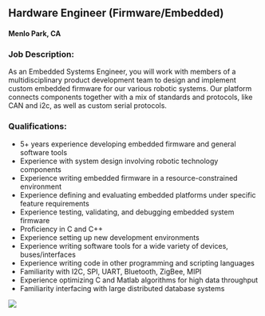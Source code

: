 ## Hardware Engineer (Firmware/Embedded)
#### Menlo Park, CA

### Job Description:
As an Embedded Systems Engineer, you will work with members of a multidisciplinary product development team to design and implement custom embedded firmware for our various robotic systems. Our platform connects components together with a mix of standards and protocols, like CAN and i2c, as well as custom serial protocols.

### Qualifications:
+	5+ years experience developing embedded firmware and general software tools
+	Experience with system design involving robotic technology components
+	Experience writing embedded firmware in a resource-constrained environment
+	Experience defining and evaluating embedded platforms under specific feature requirements
+	Experience testing, validating, and debugging embedded system firmware
+	Proficiency in C and C++
+	Experience setting up new development environments
+	Experience writing software tools for a wide variety of devices, buses/interfaces
+	Experience writing code in other programming and scripting languages
+	Familiarity with I2C, SPI, UART, Bluetooth, ZigBee, MIPI
+	Experience optimizing C and Matlab algorithms for high data throughput
+	Familiarity interfacing with large distributed database systems


[<img src="https://dabuttonfactory.com/button.png?t=Apply&f=Calibri-Bold&ts=24&tc=fff&tshs=1&tshc=000&hp=20&vp=8&c=5&bgt=gradient&bgc=3d85c6&ebgc=073763">](https://localhost:3000/users/auth/github?job_id=twf0dgvybmv0-hardware-engineer-firmware-embedded/)
